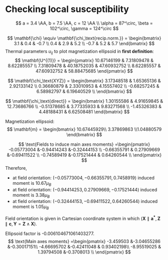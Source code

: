 # Checking local susceptibility

$$
a = 3.4 \AA, b = 7.5 \AA, c = 12 \AA \\
\alpha = 87^\circ, \beta = 102^\circ, \gamma = 124^\circ
$$


$$
\mathbf{\chi} \equiv \mathbf{\chi_\text{recip.norm.}} =
\begin{bmatrix}
3.1 & 0.4 & -0.7 \\
0.4 & 2.9 & 5.2 \\
-0.7 & 5.2 & 5.7
\end{bmatrix}
$$
Thermal parameters $u_{ij}$ to plot magnetization ellipsoid in **first definition**:
$$
\mathbf{U^{(1)}} = \begin{pmatrix}
10.67146199  & 7.31809478 & 8.62285557 \\
7.31809478 & 40.18752035 & 47.60932752 \\
8.62285557 & 47.60932752 & 58.88475685 
\end{pmatrix}
$$

$$
\mathbf{\chi_\text{XYZ}} =
\begin{bmatrix}
3.17348518 & 1.65365136 & 2.92133142 \\
0.36680879 & 2.33010953 & 4.15557402 \\
-0.68257245 & 6.58982797 & 6.19640529 \\
\end{bmatrix}
$$

$$
\mathbf{\chi_\text{direct}} =
\begin{bmatrix}
 1.30155586 & 4.91659845 & 12.73686766 \\
-0.51378685 & 3.77335933 & 9.83271568 \\
-1.45326383 & 4.48188431 & 6.62508481
\end{bmatrix}
$$

Magnetization ellipsoid:
$$
\mathbf{m} =
\begin{bmatrix}
10.67445929\\  3.37869863 \\1.04880579 
\end{bmatrix}
$$

$$
\text{Fields to induce main axes moments} =\begin{pmatrix}
-0.05773004 &-0.94414243 &-0.32444153 \\
-0.66355791 & 0.27909669 &-0.69411522 \\
-0.74589419 &-0.17521444 & 0.64260544 \\
\end{pmatrix}
$$
Therefore,

- at field orientation: $(-0.05773004, -0.66355791, 0.7458919)$  induced moment is $10.67\mu_B$
- at field orientation: $( -0.94414253, 0.27909669, -0.17521444)$  induced moment is $3.38\mu_B$
- at field orientation: $(-0.32444153, -0.69411522, 0.64260544)$  induced moment is $1.05\mu_B$

Field orientation is given in Cartesian coordinate system in which $(\mathbf{X}\parallel\mathbf{a^*}, \mathbf{Z}\parallel\mathbf{c}, \mathbf{Y}=\mathbf{Z} \wedge \mathbf{X})$.

Ellipsoid factor is -0.006104671061403277.
$$
\text{Main axes moments} =\begin{pmatrix}
-3.459503   &-3.04655286 &-0.30017151\\
-4.66695702 &-0.42411048 & 0.93402198\\
-8.95519025 & 1.39794508 &-0.3708013 \\
\end{pmatrix}
$$
